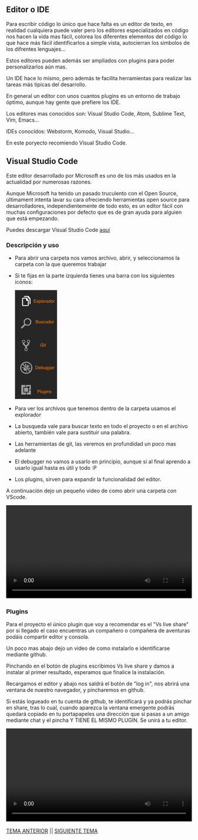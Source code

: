 ## Editor o IDE

Para escribir código lo único que hace falta es un editor de texto, en realidad cualquiera puede valer
pero los editores especializados en código nos hacen la vida mas fácil, colorea los diferentes elementos
del código lo que hace más fácil identificarlos a simple vista, autocierran los simbolos de los difrentes 
lenguajes...

Estos editores pueden además ser ampliados con plugins para poder personalizarlos aún mas.

Un IDE hace lo mismo, pero además te facilita herramientas para realizar las tareas más típicas del desarrollo.

En general un editor con unos cuantos plugins es un entorno de trabajo óptimo, aunque hay gente que prefiere
los IDE.

Los editores mas conocidos son: Visual Studio Code, Atom, Sublime Text, Vim, Emacs...

IDEs conocídos: Webstorm, Komodo, Visual Studio...

En este poryecto recomiendo Visual Studio Code.

## Visual Studio Code

Este editor desarrollado por Microsoft es uno de los más usados en la actualidad por numerosas razones.

Aunque Microsoft ha tenido un pasado truculento con el Open Source, últimament intenta lavar su cara
ofreciendo herramientas open source para desarrolladores, independientemente de todo esto, es un editor fácil
con muchas configuraciones por defecto que es de gran ayuda para alguien que está empezando.

Puedes descargar Visual Studio Code [aquí](https://code.visualstudio.com/download)

### Descripción y uso

- Para abrir una carpeta nos vamos archivo, abrir, y seleccionamos la carpeta con la que queremos trabajar
- Si te fijas en la parte izquierda tienes una barra con los siguientes iconos:

  ![](./img/editor/botonera.png) 

- Para ver los archivos que tenemos dentro de la carpeta usamos el explorador
- La busqueda vale para buscar texto en todo el proyecto o en el archivo abierto, también vale para sustituir una palabra.
- Las herramientas de git, las veremos en profundidad un poco mas adelante
- El debugger no vamos a usarlo en principio, aunque si al final aprendo a usarlo igual hasta es útil y todo :P
- Los plugins, sirven para expandir la funcionalidad del editor.

A continuación dejo un pequeño video de como abrir una carpeta con VScode.

<video controls autoplay width="100%">
  <source src="./img/editor/vscodeOpen.mp4" type="video/mp4">
</video>

### Plugins

Para el proyecto el único plugin que voy a recomendar es el "Vs live share" por si llegado el caso encuentras un compañero o compañera de aventuras podáis compartir editor y consola.

Un poco mas abajo dejo un video de como instalarlo e identificarse mediante github.

Pinchando en el botón de plugins escribimos Vs live share y damos a instalar al primer resultado, esperamos que finalice la instalación.

Recargamos el editor y abajo nos saldrá el botón de "log in", nos abrirá una ventana de nuestro navegador, y pincharemos en github.

Si estás logueado en tu cuenta de github, te identificará y ya podrás pinchar en share, tras lo cual, cuando aparezca la ventana emergente
podrás quedará copiado en tu portapapeles una dirección que si pasas a un amigo mediante chat y el pincha Y TIENE EL MISMO PLUGIN. Se unirá a tu editor.

<video controls autoplay width="100%">
  <source src="./img/editor/vsshare.mp4" type="video/mp4">
</video>


[TEMA ANTERIOR](./git.md) || [SIGUIENTE TEMA](./basichtml.md)